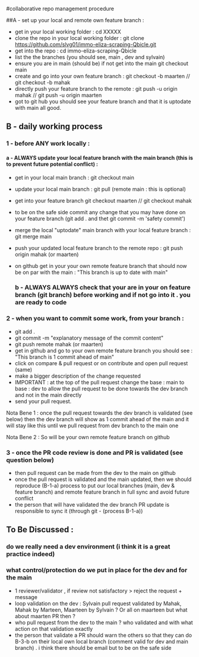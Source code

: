 #collaborative repo management procedure 

##A - set up your local and remote own feature branch : 
- get in your local working folder  : cd XXXXX
- clone the repo in your local working folder  : git clone https://github.com/slvg01/immo-eliza-scraping-Qbicle.git
- get into the repo : cd immo-eliza-scraping-Qbicle
- list the the branches (you should see, main , dev and sylvain)
- ensure you are in main (should be) if not get into the main git checkout main 
- create and go into your own feature branch :  git checkout -b maarten // git checkout -b mahak
- directly push your feature branch to the remote :  git push -u origin mahak  // git push -u origin maarten
- got to git hub you should see your feature branch and that it is uptodate with main all good. 

## B - daily working process 
### 1 - before ANY work locally : 
#### a - ALWAYS update your local feature branch with the main branch (this is to prevent future potential conflict) : 
- get in your local main branch : git checkout main
- update your local main branch : git pull (remote main : this is optional)
- get into your feature branch git checkout maarten // git checkout mahak
- to be on the safe side  commit any change that you may have done on your feature branch (git add . and thet git commit -m 'safety commit') 
- merge the local "uptodate" main branch with your local feature branch : git merge main 
- push your updated local feature branch to the remote repo : git push origin mahak (or maarten)
- on github get in your your own remote feature branch that should now be on par with the main : "This branch is up to date with main"
			
	### b - ALWAYS ALWAYS  check that your are in your on feature branch (git branch) before working and if not go into it . you are ready to code

### 2 - when you want to commit some work, from your branch :  
- git add .  
- git commit -m "explanatory message of the commit content"
- git push remote mahak (or maarten)
- get in github and go to your own remote feature branch you should see : "This branch is 1 commit ahead of main"
- click on compare & pull request or on contribute and open pull request (same)
- make a bigger description of the change requested
- IMPORTANT : at the top of the pull request change the base : main to base : dev  to allow the pull request to be done towards the dev branch and not in the main directly 
- send your pull request.

Nota Bene 1 : once the pull request towards the dev branch is validated (see below) then the dev branch will show as 1 commit ahead of the main and it will stay like this until we pull request from dev branch to the main one  

Nota Bene 2 : So will be your own remote feature branch on github 

### 3 - once the PR code review is done and PR is validated (see question below)
- then pull request can be made from the dev to the main on github 
- once the pull request is validated and the main updated, then we should reproduce (B-1-a)  process to put our local branches (main, dev &  feature branch) and remote feature branch in full sync and avoid future conflict
- the person that will have validated the dev branch PR update is responsible to sync it (through git -  (process B-1-a))
		

## To Be Discussed :
### do we really need a dev environment (i think it is a great practice indeed)
### what control/protection do we put in place for the dev and for the main 
- 1 reviewer/validator , if review not satisfactory > reject the request + message
- loop validation on the dev : Sylvain pull request validated by Mahak, Mahak by Marteen, Maarteen by Sylvain ? Or all on maarteen but what about maarten PR then ? 
- who pull request from the dev to the main ? who validated and with what action on that validation exactly
- the person that validate a PR should warn the others so that they can do B-3-b on their local  own local branch (comment valid for dev and main branch) . i think there should be email but to be on the safe side

	


